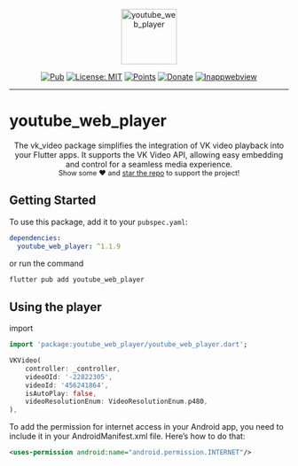 <p align="center">
    <img src="https://github.com/ultra-rony/vk_video/blob/developer/screenshots/logo.png" height="100" alt="youtube_web_player" />
</p>

<p align="center">
    <a href="https://pub.dev/packages/vk_video"><img src="https://img.shields.io/badge/pub-v1.0.0-blue" alt="Pub"></a>
    <a href="https://opensource.org/licenses/MIT"><img src="https://img.shields.io/badge/license-MIT-purple.svg" alt="License: MIT"></a>
    <a href="https://pub.dev/packages/vk_video/score"><img src="https://img.shields.io/badge/points-160/160-green" alt="Points"></a>
    <a href="https://www.donationalerts.com/r/ultra_rony"><img src="https://img.shields.io/badge/support-donate-yellow" alt="Donate"></a>
    <a href="https://pub.dev/packages/flutter_inappwebview"><img src="https://img.shields.io/badge/flutter_inappwebview-v6.1.5-blue" alt="Inappwebview"></a>
</p>

---

# youtube_web_player
<p align="center">
    The vk_video package simplifies the integration of VK video playback into your Flutter apps. It supports the VK Video API, allowing easy embedding and control for a seamless media experience.<br>
   <span style="font-size: 0.9em"> Show some ❤️ and <a href="https://github.com/ultra-rony/youtube_web_player">star the repo</a> to support the project! </span>
</p>

## Getting Started

To use this package, add it to your `pubspec.yaml`:

```yaml
dependencies:
  youtube_web_player: ^1.1.9
```

or run the command

```bash
flutter pub add youtube_web_player
```

## Using the player

import

```dart
import 'package:youtube_web_player/youtube_web_player.dart';
```

```dart
VKVideo(
    controller: _controller,
    videoOId: '-22822305',
    videoId: '456241864',
    isAutoPlay: false,
    videoResolutionEnum: VideoResolutionEnum.p480,
),
```

To add the permission for internet access in your Android app, you need to include it in your AndroidManifest.xml file. Here’s how to do that:

```xml
<uses-permission android:name="android.permission.INTERNET"/>
